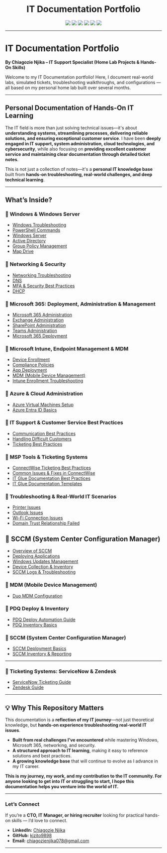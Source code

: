 <h1 align="center">IT Documentation Portfolio</h1>

<p align="center">
  <img src="https://img.shields.io/badge/Windows_Server-2019/2022-blue?logo=windows&logoColor=white" />
  <img src="https://img.shields.io/badge/Active_Directory-User_Management-blueviolet?logo=microsoft&logoColor=white" />
  <img src="https://img.shields.io/badge/Intune-MDM/MAM-lightgrey?logo=microsoft&logoColor=white" />
  <img src="https://img.shields.io/badge/Microsoft_365-Admin-orange?logo=microsoft&logoColor=white" />
  <img src="https://img.shields.io/badge/Ticketing-ServiceNow/Zendesk-success?logo=zendesk&logoColor=white" />
  <img src="https://img.shields.io/badge/PDQ_Deploy-Silent_Install-lightblue?logo=windows&logoColor=white" />
</p>

---

#  IT Documentation Portfolio  

**By Chiagozie Njika – IT Support Specialist (Home Lab Projects & Hands-On Skills)**

Welcome to my IT Documentation portfolio! Here, I document real-world labs, simulated tickets, troubleshooting walkthroughs, and configurations — all based on my personal home lab built over several months.

---
##  Personal Documentation of Hands-On IT Learning  

The IT field is more than just solving technical issues—it's about **understanding systems, streamlining processes, delivering reliable solutions, and ensuring exceptional customer service**. I have been **deeply engaged in IT support, system administration, cloud technologies, and cybersecurity**, while also focusing on **providing excellent customer service and maintaining clear documentation through detailed ticket notes**.  

This is not just a collection of notes—it's a **personal IT knowledge base** built from **hands-on troubleshooting, real-world challenges, and deep technical learning**.  

---
##  What’s Inside?  

### 🔹 **Windows & Windows Server**  
- [Windows Troubleshooting](Windows/Windows-Troubleshooting.md)
- [PowerShell Commands](Windows/PowerShell-Commands.md) 
- [Windows Server](Windows/Windows-Server.md)
- [Active Directory](Windows/Active-Directory.md)
- [Group Policy Management](Windows/Group-Policy-Management.md)  
- [Map Drive](Windows/Mapping-Drive.md)

### 🔹 **Networking & Security**  
- [Networking Troubleshooting](Network/Networking-Troubleshooting.md)  
- [DNS](Network/DNS.md)
- [MFA & Security Best Practices](Security/MFA-Security-Practices.md)  
- [DHCP](Network/DHCP)

### 🔹 **Microsoft 365: Deployment, Administration & Management**  
- [Microsoft 365 Administration](Microsoft365/Microsoft-365-Administration.md) 
- [Exchange Administration](Microsoft365/Exchange-Administration.md)  
- [SharePoint Administration](Microsoft365/SharePoint-Administration.md)  
- [Teams Administration](Microsoft365/Teams-Administration.md)  
- [Microsoft 365 Deployment](Microsoft365/Microsoft-365-Deployment.md) 

### 🔹 **Microsoft Intune, Endpoint Management & MDM**  
- [Device Enrollment](Intune/Device-Enrollment.md)  
- [Compliance Policies](Intune/Compliance-Policies.md)  
- [App Deployment](Intune/App-Deployment.md)  
- [MDM (Mobile Device Management)](Intune/MDM-Basics.md) 
- [Intune Enrollment Troubleshooting](Intune/Enrollment-Troubleshooting.md) 

### 🔹 **Azure & Cloud Administration**  
- [Azure Virtual Machines Setup](Azure/Virtual-Machines-Setup.md)  
- [Azure Entra ID Basics](Azure/Entra-ID-Fundamentals.md)

### 🔹 **IT Support & Customer Service Best Practices**  
- [Communication Best Practices](CustomerService/Communication-Best-Practices.md)  
- [Handling Difficult Customers](CustomerService/Handling-Difficult-Customers.md)  
- [Ticketing Best Practices](CustomerService/Ticketing-Best-Practices.md)

### 🔹 **MSP Tools & Ticketing Systems**  
- [ConnectWise Ticketing Best Practices](ConnectWise/Ticketing-Best-Practices.md)  
- [Common Issues & Fixes in ConnectWise](ConnectWise/Common-Issues-Fixes.md)  
- [IT Glue Documentation Best Practices](ITGlue/Documentation-Best-Practices.md)  
- [IT Glue Documentation Templates](ITGlue/IT-Documentation-Templates.md)  

### 🔹 **Troubleshooting & Real-World IT Scenarios**  
- [Printer Issues](Troubleshooting/Printer-Issues.md)  
- [Outlook Issues](Troubleshooting/Outlook-Issues.md)  
- [Wi-Fi Connection Issues](Troubleshooting/WiFi-Connection-Issues.md)   
- [Domain Trust Relationship Failed](Troubleshooting/Domain-Trust-Relationship-Failed.md) 

## 🔹 SCCM (System Center Configuration Manager)
- [Overview of SCCM](SCCM/SCCM-Overview.md)  
- [Deploying Applications](SCCM/Deploying-Applications.md)  
- [Windows Updates Management](SCCM/Windows-Updates-Management.md)
- [Device Collection & Inventory](SCCM/Device-Collection-Inventory.md)  
- [SCCM Logs & Troubleshooting](SCCM/Logs-Troubleshooting.md)

### 🔹 **MDM (Mobile Device Management)**  
- [Duo MDM Configuration](MDM/Duo-MDM-Configuration.md) 

### 🔹 **PDQ Deploy & Inventory**  
- [PDQ Deploy Automation Guide](PDQ/PDQ-Deploy-Automation.md) 
- [PDQ Inventory Basics](PDQ/PDQ-Inventory-Basics.md) 

### 🔹 **SCCM (System Center Configuration Manager)**  
- [SCCM Deployment Basics](SCCM/SCCM-Deployment-Basics.md)  
- [SCCM Inventory & Reporting](SCCM/SCCM-Inventory-Reporting.md) 

---

### 🔹 **Ticketing Systems: ServiceNow & Zendesk**  
- [ServiceNow Ticketing Guide](Ticketing-Systems/ServiceNow-Ticketing.md) 
- [Zendesk Guide](Ticketing-Systems/Zendesk-Guide.md)




---

## 💡 Why This Repository Matters  

This documentation is a **reflection of my IT journey**—not just theoretical knowledge, but **hands-on experience troubleshooting real-world IT issues**.  

- **Built from real challenges I’ve encountered** while mastering Windows, Microsoft 365, networking, and security.  
- **A structured approach to IT learning**, making it easy to reference solutions and best practices.  
- **A growing knowledge base** that will continue to evolve as I advance in my IT career.  

 **This is my journey, my work, and my contribution to the IT community. For anyone looking to get into IT or struggling to start, I hope this documentation helps you venture into the world of IT.**

---
### **Let’s Connect**

If you’re a **CTO, IT Manager, or hiring recruiter** looking for practical hands-on skills — I’d love to connect.

- **LinkedIn:** [Chiagozie Njika](https://www.linkedin.com/in/chiagozie-njika-a24660284)  
- **GitHub:** [kizito9898](https://github.com/kizito9898)  
- **Email:** chiagozienjika078@gmail.com  

---






